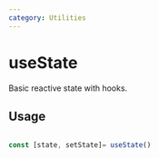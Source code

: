 ```yaml
---
category: Utilities
---
```


# useState

Basic reactive state with hooks.

## Usage

```js

const [state, setState]= useState()
```
